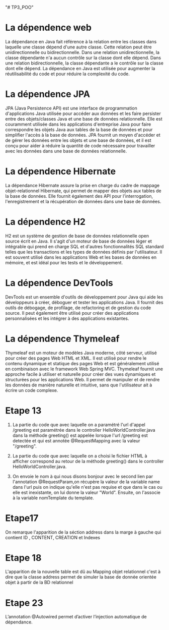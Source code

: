 "# TP3_POO" 

 # La dépendence web 
 
La dépendance en Java fait référence à la relation entre les classes dans laquelle une classe dépend d'une autre classe. Cette relation peut être unidirectionnelle ou bidirectionnelle. Dans une relation unidirectionnelle, la classe dépendante n'a aucun contrôle sur la classe dont elle dépend. Dans une relation bidirectionnelle, la classe dépendante a le contrôle sur la classe dont elle dépend. La dépendance en Java est utilisée pour augmenter la réutilisabilité du code et pour réduire la complexité du code.
 # La dépendence  JPA 
 
 JPA (Java Persistence API) est une interface de programmation d'applications Java utilisée pour accéder aux données et les faire persister entre des objets/classes Java et une base de données relationnelle. Elle est couramment utilisée dans les applications d'entreprise Java pour faire correspondre les objets Java aux tables de la base de données et pour simplifier l'accès à la base de données. JPA fournit un moyen d'accéder et de gérer les données entre les objets et une base de données, et il est conçu pour aider à réduire la quantité de code nécessaire pour travailler avec les données dans une base de données relationnelle.
# La dépendence Hibernate 

La dépendance Hibernate assure la prise en charge du cadre de mappage objet-relationnel Hibernate, qui permet de mapper des objets aux tables de la base de données. Elle fournit également des API pour l'interrogation, l'enregistrement et la récupération de données dans une base de données.
# La dépendence H2 

H2 est un système de gestion de base de données relationnelle open source écrit en Java. Il s'agit d'un moteur de base de données léger et intégrable qui prend en charge SQL et d'autres fonctionnalités SQL standard telles que les transactions et les types de données définis par l'utilisateur. Il est souvent utilisé dans les applications Web et les bases de données en mémoire, et est idéal pour les tests et le développement.
# La dépendence DevTools

DevTools est un ensemble d'outils de développement pour Java qui aide les développeurs à créer, déboguer et tester les applications Java. Il fournit des outils de débogage, de profilage, de refactoring et de gestion du code source. Il peut également être utilisé pour créer des applications personnalisées et les intégrer à des applications existantes.

# La dépendence Thymeleaf 
Thymeleaf  est un moteur de modèles Java moderne, côté serveur, utilisé pour créer des pages Web HTML et XML. Il est utilisé pour rendre le contenu dynamique et statique des pages Web et est généralement utilisé en combinaison avec le framework Web Spring MVC. Thymeleaf fournit une approche facile à utiliser et naturelle pour créer des vues dynamiques et structurées pour les applications Web. Il permet de manipuler et de rendre les données de manière naturelle et intuitive, sans que l'utilisateur ait à écrire un code complexe.
# Etape 13
1. La partie du code que avec laquelle on a  paramétré l'url d'appel /greeting est paramétrée dans le controller HelloWorldController.java dans la méthode greeting() est appelée lorsque l'url /greeting est detectée et qui est annotée @RequestMapping avec la valeur "/greeting". 

2. La partie du code que avec laquelle on a choisi le fichier HTML à afficher   correspond au retour de la méthode greeting() dans le controller HelloWorldController.java.

3. On  envoie le nom à qui nous disons bonjour avec le second lien par l'annotation @RequestParam,on récupère la valeur de la variable name dans l'url puis on indique qu'elle n'est pas requise et que dans le cas ou elle est inexistante, on lui donne la valeur "World". Ensuite, on l'associe à la variable nomTemplate du template.
# Etape17
On remarque l'apparition  de la séction address dans la marge à gauche  qui contient ID , CONTENT, CREATION et Indexes  
# Etape 18
L'apparition de la nouvelle table  est dû au Mapping objet relationnel  c'est à dire que la classe address permet de simuler la base de donnée orientée objet à partir de la BD relationnel
# Etape 23
L’annotation @Autowired permet d’activer l’injection automatique de dépendance. 
